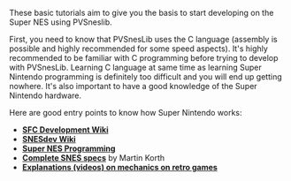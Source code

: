 These basic tutorials aim to give you the basis to start developing on the Super NES using PVSneslib.

First, you need to know that PVSnesLib uses the C language (assembly is possible and highly recommended for some speed aspects). It's highly recommended to be familiar with C programming before trying to develop with PVSnesLib. Learning C language at same time as learning Super Nintendo programming is definitely too difficult and you will end up getting nowhere. It's also important to have a good knowledge of the Super Nintendo hardware.

Here are good entry points to know how Super Nintendo works:

- [**SFC Development Wiki**](https://wiki.superfamicom.org/)
- [**SNESdev Wiki**](https://snes.nesdev.org/wiki/Main_Page/)
- [**Super NES Programming**](https://en.wikibooks.org/wiki/Super_NES_Programming/)
- [**Complete SNES specs**](http://problemkaputt.de/fullsnes.htm) by Martin Korth
- [**Explanations (videos) on mechanics on retro games**](https://m.youtube.com/playlist?list=PLHQ0utQyFw5KCcj1ljIhExH_lvGwfn6GV)
